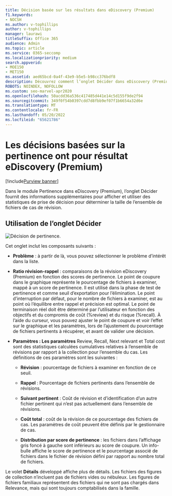 ```yaml
---
title: Décision basée sur les résultats dans eDiscovery (Premium)
f1.keywords:
- NOCSH
ms.author: v-tophillips
author: v-tophillips
manager: laurawi
titleSuffix: Office 365
audience: Admin
ms.topic: article
ms.service: O365-seccomp
ms.localizationpriority: medium
search.appverid:
- MOE150
- MET150
ms.assetid: aed65bcd-0a4f-43e9-b5e5-b98cc376bdf8
description: Découvrez comment l’onglet Décider dans eDiscovery (Premium) fournit des données qui peuvent vous aider à déterminer la taille correcte de l’ensemble de fichiers de cas de révision.
ROBOTS: NOINDEX, NOFOLLOW
ms.custom: seo-marvel-apr2020
ms.openlocfilehash: 50acdd36a536c417485d441e14c5d155f9de2f94
ms.sourcegitcommit: 349f0f54b0397cdd7d8fbb9ef07f1b6654a32d6e
ms.translationtype: MT
ms.contentlocale: fr-FR
ms.lasthandoff: 05/20/2022
ms.locfileid: "65621786"
---
```

# <a name="decisions-based-on-relevance-results-in-ediscovery-premium"></a>Les décisions basées sur la pertinence ont pour résultat eDiscovery (Premium)

[!include[Purview banner](../includes/purview-rebrand-banner.md)]
  
Dans le module Pertinence dans eDiscovery (Premium), l’onglet Décider fournit des informations supplémentaires pour afficher et utiliser des statistiques de prise de décision pour déterminer la taille de l’ensemble de fichiers de cas de révision.
  
## <a name="using-the-decide-tab"></a>Utilisation de l’onglet Décider

![Décision de pertinence.](../media/f32fed89-f3b5-404a-90c7-ea25d2eb58a9.png)
  
Cet onglet inclut les composants suivants :
  
- **Problème** : à partir de là, vous pouvez sélectionner le problème d’intérêt dans la liste.

- **Ratio révision-rappel** : comparaisons de la révision eDiscovery (Premium) en fonction des scores de pertinence. Le point de coupure dans le graphique représente le pourcentage de fichiers à examiner, mappé à un score de pertinence. Il est utilisé dans la phase de test de pertinence et comme seuil d’exportation pour l’élimination. Le point d’interruption par défaut, pour le nombre de fichiers à examiner, est au point où l’équilibre entre rappel et précision est optimal. Le point de terminaison réel doit être déterminé par l’utilisateur en fonction des objectifs et du compromis de coût (%review) et du risque (%recall). À l’aide du curseur, vous pouvez ajuster le point de coupure et voir l’effet sur le graphique et les paramètres, lors de l’ajustement du pourcentage de fichiers pertinents à récupérer, et avant de valider une décision.

- **Paramètres : Les paramètres** Review, Recall, Next relevant et Total cost sont des statistiques calculées cumulatives relatives à l’ensemble de révisions par rapport à la collection pour l’ensemble du cas. Les définitions de ces paramètres sont les suivantes :

  - **Révision** : pourcentage de fichiers à examiner en fonction de ce seuil.

  - **Rappel** : Pourcentage de fichiers pertinents dans l’ensemble de révisions.

  - **Suivant pertinent** : Coût de révision et d’identification d’un autre fichier pertinent qui n’est pas actuellement dans l’ensemble de révisions.

  - **Coût total** : coût de la révision de ce pourcentage des fichiers de cas. Les paramètres de coût peuvent être définis par le gestionnaire de cas.

  - **Distribution par score de pertinence** : les fichiers dans l’affichage gris foncé à gauche sont inférieurs au score de coupure. Un info-bulle affiche le score de pertinence et le pourcentage associé de fichiers dans le fichier de révision défini par rapport au nombre total de fichiers.

Le volet **Détails** développé affiche plus de détails. Les fichiers des figures de collection n’incluent pas de fichiers vides ou nébuleux. Les figures de fichiers familiaux représentent des fichiers qui ne sont pas chargés dans Relevance, mais qui sont toujours comptabilisés dans la famille.
